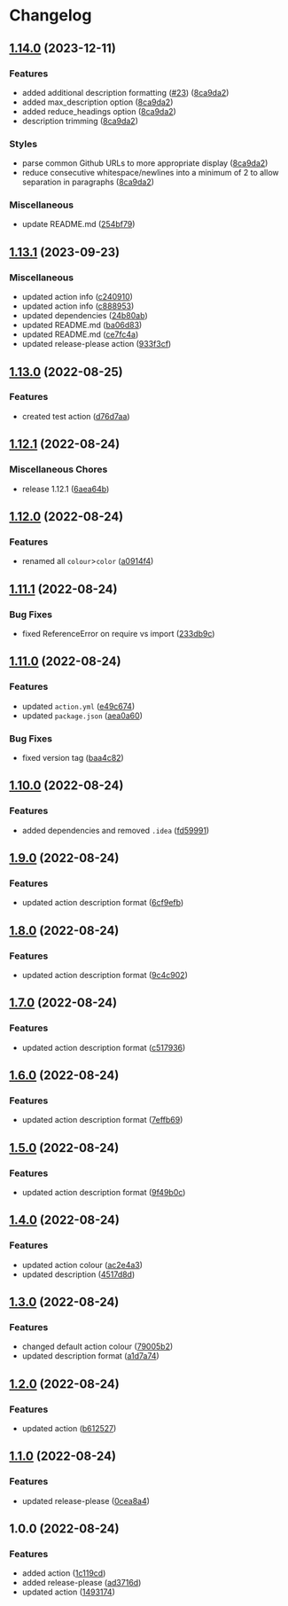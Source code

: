 # Changelog

## [1.14.0](https://github.com/SethCohen/github-releases-to-discord/compare/v1.13.1...v1.14.0) (2023-12-11)


### Features

* added additional description formatting ([#23](https://github.com/SethCohen/github-releases-to-discord/issues/23)) ([8ca9da2](https://github.com/SethCohen/github-releases-to-discord/commit/8ca9da2ca8e3435ee9b0d387355c0fae255c16b0))
* added max_description option ([8ca9da2](https://github.com/SethCohen/github-releases-to-discord/commit/8ca9da2ca8e3435ee9b0d387355c0fae255c16b0))
* added reduce_headings option ([8ca9da2](https://github.com/SethCohen/github-releases-to-discord/commit/8ca9da2ca8e3435ee9b0d387355c0fae255c16b0))
* description trimming ([8ca9da2](https://github.com/SethCohen/github-releases-to-discord/commit/8ca9da2ca8e3435ee9b0d387355c0fae255c16b0))


### Styles

* parse common Github URLs to more appropriate display ([8ca9da2](https://github.com/SethCohen/github-releases-to-discord/commit/8ca9da2ca8e3435ee9b0d387355c0fae255c16b0))
* reduce consecutive whitespace/newlines into a minimum of 2 to allow separation in paragraphs ([8ca9da2](https://github.com/SethCohen/github-releases-to-discord/commit/8ca9da2ca8e3435ee9b0d387355c0fae255c16b0))


### Miscellaneous

* update README.md ([254bf79](https://github.com/SethCohen/github-releases-to-discord/commit/254bf7919618aea9ce0a3db67901010a20426def))

## [1.13.1](https://github.com/SethCohen/github-releases-to-discord/compare/v1.13.0...v1.13.1) (2023-09-23)


### Miscellaneous

* updated action info ([c240910](https://github.com/SethCohen/github-releases-to-discord/commit/c240910f8922fb8492346613f67a84811a0fdbac))
* updated action info ([c888953](https://github.com/SethCohen/github-releases-to-discord/commit/c8889535c4a02efec3e8a6b26e1ee17fcd36ac7b))
* updated dependencies ([24b80ab](https://github.com/SethCohen/github-releases-to-discord/commit/24b80abb6f9c71123456a908af5d3b92ccc755af))
* updated README.md ([ba06d83](https://github.com/SethCohen/github-releases-to-discord/commit/ba06d833522e55d3453ee27bea9a7f3655378359))
* updated README.md ([ce7fc4a](https://github.com/SethCohen/github-releases-to-discord/commit/ce7fc4a3be811af077c4f43dd005851d65204fb1))
* updated release-please action ([933f3cf](https://github.com/SethCohen/github-releases-to-discord/commit/933f3cffcf2139fcd71dddbb8bc76bc7cfa09170))

## [1.13.0](https://github.com/SethCohen/github-release-to-discord/compare/v1.12.1...v1.13.0) (2022-08-25)


### Features

* created test action ([d76d7aa](https://github.com/SethCohen/github-release-to-discord/commit/d76d7aafe49eadfc8d388bef38a8d3fb0230041b))

## [1.12.1](https://github.com/SethCohen/github-release-to-discord/compare/v1.12.0...v1.12.1) (2022-08-24)


### Miscellaneous Chores

* release 1.12.1 ([6aea64b](https://github.com/SethCohen/github-release-to-discord/commit/6aea64bf70aca011417fed5000ff080269024a93))

## [1.12.0](https://github.com/SethCohen/github-release-to-discord/compare/v1.11.1...v1.12.0) (2022-08-24)


### Features

* renamed all `colour`>`color` ([a0914f4](https://github.com/SethCohen/github-release-to-discord/commit/a0914f433a5c2a2626ca39637851235fd4f7adea))

## [1.11.1](https://github.com/SethCohen/github-release-to-discord/compare/v1.11.0...v1.11.1) (2022-08-24)


### Bug Fixes

* fixed ReferenceError on require  vs import ([233db9c](https://github.com/SethCohen/github-release-to-discord/commit/233db9c33f9059cbe008e61acf7f321e671f352c))

## [1.11.0](https://github.com/SethCohen/github-release-to-discord/compare/v1.10.1...v1.11.0) (2022-08-24)


### Features

* updated `action.yml` ([e49c674](https://github.com/SethCohen/github-release-to-discord/commit/e49c674890cd5309d63bf570a550ffa0361c9ebc))
* updated `package.json` ([aea0a60](https://github.com/SethCohen/github-release-to-discord/commit/aea0a60ccd2456ae24e6ce7f21c1622a1b3ee18f))


### Bug Fixes

* fixed version tag ([baa4c82](https://github.com/SethCohen/github-release-to-discord/commit/baa4c82901455b2fbc18187cfa8f74f2a171f033))

## [1.10.0](https://github.com/SethCohen/github-release-to-discord/compare/v1.9.0...v1.10.0) (2022-08-24)


### Features

* added dependencies and removed `.idea` ([fd59991](https://github.com/SethCohen/github-release-to-discord/commit/fd59991cc10608712b6e30a81f3cf0358c7dcf9d))

## [1.9.0](https://github.com/SethCohen/github-release-to-discord/compare/v1.8.0...v1.9.0) (2022-08-24)


### Features

* updated action description format ([6cf9efb](https://github.com/SethCohen/github-release-to-discord/commit/6cf9efb8f65526de47e335b56163eef55b6b9a1c))

## [1.8.0](https://github.com/SethCohen/github-release-to-discord/compare/v1.7.0...v1.8.0) (2022-08-24)


### Features

* updated action description format ([9c4c902](https://github.com/SethCohen/github-release-to-discord/commit/9c4c90246562bad1531cf41d44d3c037fbf869ee))

## [1.7.0](https://github.com/SethCohen/github-release-to-discord/compare/v1.6.0...v1.7.0) (2022-08-24)


### Features

* updated action description format ([c517936](https://github.com/SethCohen/github-release-to-discord/commit/c517936fefb0119c0055d4d537bad23e647edd44))

## [1.6.0](https://github.com/SethCohen/github-release-to-discord/compare/v1.5.0...v1.6.0) (2022-08-24)


### Features

* updated action description format ([7effb69](https://github.com/SethCohen/github-release-to-discord/commit/7effb69a75fd35dc53ea6dad5f3fa60cbd523ee7))

## [1.5.0](https://github.com/SethCohen/github-release-to-discord/compare/v1.4.0...v1.5.0) (2022-08-24)


### Features

* updated action description format ([9f49b0c](https://github.com/SethCohen/github-release-to-discord/commit/9f49b0c9ab5de966ccc4af94863fbddd73bac884))

## [1.4.0](https://github.com/SethCohen/github-release-to-discord/compare/v1.3.0...v1.4.0) (2022-08-24)


### Features

* updated action colour ([ac2e4a3](https://github.com/SethCohen/github-release-to-discord/commit/ac2e4a38e2cad7e65dac53a1b4591fd46d65130d))
* updated description ([4517d8d](https://github.com/SethCohen/github-release-to-discord/commit/4517d8d0ec09c575248503c50ed25f15677f8f3d))

## [1.3.0](https://github.com/SethCohen/github-release-to-discord/compare/v1.2.0...v1.3.0) (2022-08-24)


### Features

* changed default action colour ([79005b2](https://github.com/SethCohen/github-release-to-discord/commit/79005b23fefce850957d37ba17ebb796dc81f6a1))
* updated description format ([a1d7a74](https://github.com/SethCohen/github-release-to-discord/commit/a1d7a74af90fcf8c00d341c8c665ca796b18c689))

## [1.2.0](https://github.com/SethCohen/github-release-to-discord/compare/v1.1.0...v1.2.0) (2022-08-24)


### Features

* updated action ([b612527](https://github.com/SethCohen/github-release-to-discord/commit/b6125273330075a9f4de3e58f2fc7f52d85d4691))

## [1.1.0](https://github.com/SethCohen/github-release-to-discord/compare/v1.0.0...v1.1.0) (2022-08-24)


### Features

* updated release-please ([0cea8a4](https://github.com/SethCohen/github-release-to-discord/commit/0cea8a493d5e12b1dc7414ecbed678f4671dda37))

## 1.0.0 (2022-08-24)


### Features

* added action ([1c119cd](https://github.com/SethCohen/github-release-to-discord/commit/1c119cd58075c88793119ece6edfed7b02d46ef7))
* added release-please ([ad3716d](https://github.com/SethCohen/github-release-to-discord/commit/ad3716d4380d5008666794374928b6a73734a371))
* updated action ([1493174](https://github.com/SethCohen/github-release-to-discord/commit/1493174a77435e53b6a8aea6afb4db0cbbf96d9f))
